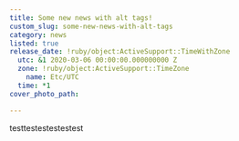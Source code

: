 ```yaml
---
title: Some new news with alt tags!
custom_slug: some-new-news-with-alt-tags
category: news
listed: true
release_date: !ruby/object:ActiveSupport::TimeWithZone
  utc: &1 2020-03-06 00:00:00.000000000 Z
  zone: !ruby/object:ActiveSupport::TimeZone
    name: Etc/UTC
  time: *1
cover_photo_path: 

---
```

testtestestestestest